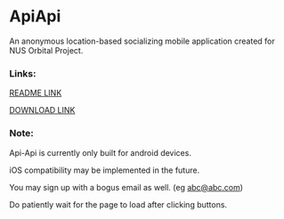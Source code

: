 # ApiApi
An anonymous location-based socializing mobile application created for NUS Orbital Project. 


### Links: 

[README LINK](https://drive.google.com/open?id=1ER6Id9D7BCCeT-Q0TXAVA5ERyuW7hV6kt-E6UBdGvnM)

[DOWNLOAD LINK](https://tinyurl.com/ApiApiApk)

### Note: 
Api-Api is currently only built for android devices. 

iOS compatibility may be implemented in the future. 

You may sign up with a bogus email as well. (eg abc@abc.com)

Do patiently wait for the page to load after clicking buttons. 
